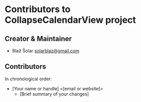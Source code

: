 # Contributors to CollapseCalendarView project

## Creator & Maintainer

* Blaž Šolar <solarblaz@gmail.com>

## Contributors

In chronological order:

* [Your name or handle] <[email or website]>
  * [Brief summary of your changes]
